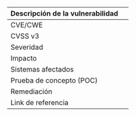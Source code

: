 | Descripción de la vulnerabilidad |                                                              |
|----------------------------------|--------------------------------------------------------------|
| CVE/CWE                          |                                                              |
| CVSS v3                          |                                                              |
| Severidad                        |                                                              |
| Impacto                          |                                                              |
| Sistemas afectados               |                                                              |
| Prueba de concepto (POC)        |                                                              |
| Remediación                      |                                                              |
| Link de referencia               |                                                              |